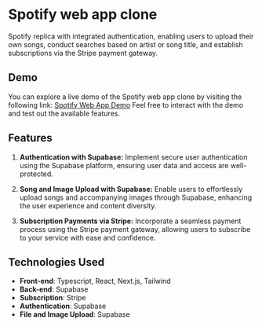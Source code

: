 # Spotify web app clone

Spotify replica with integrated authentication, enabling users to upload their own songs, conduct searches based on artist or song title, and establish subscriptions via the Stripe payment gateway.

## Demo

You can explore a live demo of the Spotify web app clone by visiting the following link: [Spotify Web App Demo](https://portofolio-spo.vercel.app/)
Feel free to interact with the demo and test out the available features.

## Features

1. **Authentication with Supabase:** Implement secure user authentication using the Supabase platform, ensuring user data and access are well-protected.

2. **Song and Image Upload with Supabase:** Enable users to effortlessly upload songs and accompanying images through Supabase, enhancing the user experience and content diversity.

3. **Subscription Payments via Stripe:** Incorporate a seamless payment process using the Stripe payment gateway, allowing users to subscribe to your service with ease and confidence.

## Technologies Used

- **Front-end**: Typescript, React, Next.js, Tailwind
- **Back-end**: Supabase
- **Subscription**: Stripe
- **Authentication**: Supabase
- **File and Image Upload**: Supabase
